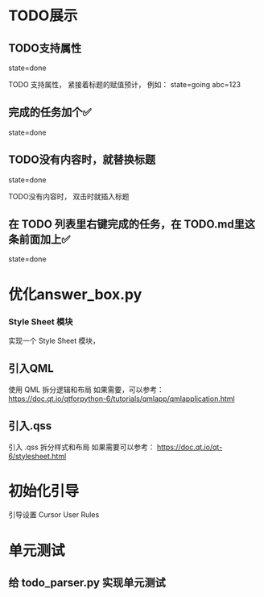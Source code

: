 # TODO展示

## TODO支持属性
state=done

TODO 支持属性， 紧接着标题的赋值预计， 例如：
state=going
abc=123

## 完成的任务加个✅
state=done

## TODO没有内容时，就替换标题
state=done

TODO没有内容时， 双击时就插入标题

## 在 TODO 列表里右键完成的任务，在 TODO.md里这条前面加上✅
state=done

# 优化answer_box.py

### Style Sheet 模块
实现一个 Style Sheet 模块，

## 引入QML
使用 QML 拆分逻辑和布局
如果需要，可以参考：
https://doc.qt.io/qtforpython-6/tutorials/qmlapp/qmlapplication.html

## 引入.qss
引入 .qss 拆分样式和布局
如果需要可以参考：
https://doc.qt.io/qt-6/stylesheet.html

# 初始化引导
引导设置 Cursor User Rules

# 单元测试

## 给 todo_parser.py 实现单元测试
